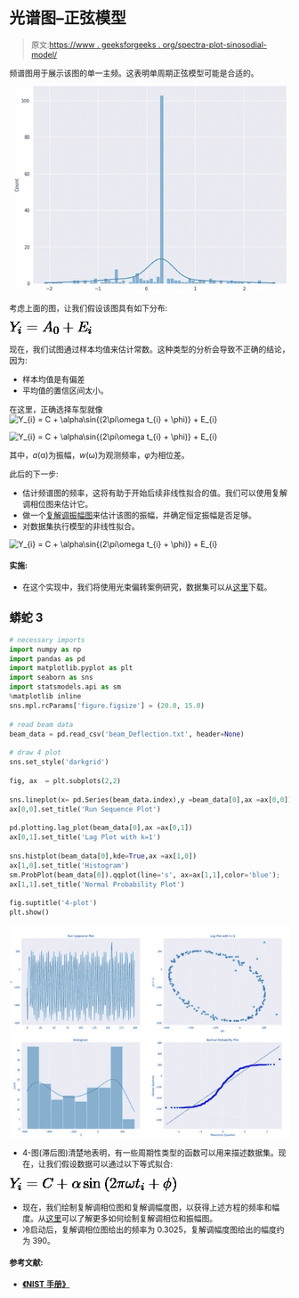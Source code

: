 # 光谱图–正弦模型

> 原文:[https://www . geeksforgeeks . org/spectra-plot-sinosodial-model/](https://www.geeksforgeeks.org/spectral-plot-sinusodial-model/)

频谱图用于展示该图的单一主频。这表明单周期正弦模型可能是合适的。

![](img/c93592d631584cf07f3b1c10c310c072.png)

考虑上面的图，让我们假设该图具有如下分布:

![Y_{i} = A_{0} + E_{i}](img/e7c5f25eeadd67ac3b5657752b65319d.png "Rendered by QuickLaTeX.com")

现在，我们试图通过样本均值来估计常数。这种类型的分析会导致不正确的结论，因为:

*   样本均值是有偏差
*   平均值的置信区间太小。

在这里，正确选择车型就像![Y_{i} = C + \alpha\sin{(2\pi\omega t_{i} + \phi)} + E_{i}](img/9672d18f3974e8d43fd5e9ff257a1277.png "Rendered by QuickLaTeX.com")

![Y_{i} = C + \alpha\sin{(2\pi\omega t_{i} + \phi)} + E_{i}](img/9672d18f3974e8d43fd5e9ff257a1277.png "Rendered by QuickLaTeX.com")

其中，*a*(α)为振幅，*w*(ω)为观测频率，*φ*为相位差。

此后的下一步:

*   估计频谱图的频率，这将有助于开始后续非线性拟合的值。我们可以使用复解调相位图来估计它。
*   做一个[复解调振幅图](https://www.geeksforgeeks.org/complex-demodulation-phase-and-amplitude-plot/)来估计该图的振幅，并确定恒定振幅是否足够。
*   对数据集执行模型的非线性拟合。

![Y_{i} = C + \alpha\sin{(2\pi\omega t_{i} + \phi)} + E_{i}](img/9672d18f3974e8d43fd5e9ff257a1277.png "Rendered by QuickLaTeX.com")

#### 实施:

*   在这个实现中，我们将使用光束偏转案例研究，数据集可以从[这里](https://www.itl.nist.gov/div898/handbook/eda/section4/eda4251.htm)下载。

## 蟒蛇 3

```py
# necessary imports
import numpy as np
import pandas as pd
import matplotlib.pyplot as plt
import seaborn as sns
import statsmodels.api as sm
%matplotlib inline
sns.mpl.rcParams['figure.figsize'] = (20.0, 15.0)

# read beam data
beam_data = pd.read_csv('beam_Deflection.txt', header=None)

# draw 4 plot
sns.set_style('darkgrid')

fig, ax  = plt.subplots(2,2)

sns.lineplot(x= pd.Series(beam_data.index),y =beam_data[0],ax =ax[0,0])
ax[0,0].set_title('Run Sequence Plot')

pd.plotting.lag_plot(beam_data[0],ax =ax[0,1])
ax[0,1].set_title('Lag Plot with k=1')

sns.histplot(beam_data[0],kde=True,ax =ax[1,0])
ax[1,0].set_title('Histogram')
sm.ProbPlot(beam_data[0]).qqplot(line='s', ax=ax[1,1],color='blue');
ax[1,1].set_title('Normal Probability Plot')

fig.suptitle('4-plot')
plt.show()
```

![](img/2eb74fa18b2e0e3c19f9bf0ec0dcf26b.png)

*   4-图(滞后图)清楚地表明，有一些周期性类型的函数可以用来描述数据集。现在，让我们假设数据可以通过以下等式拟合:

![Y_{i} = C + \alpha\sin{(2\pi\omega t_{i} + \phi)}](img/238a2aae32341a22ad243d6ebbe579e4.png "Rendered by QuickLaTeX.com")

*   现在，我们绘制复解调相位图和复解调幅度图，以获得上述方程的频率和幅度。从[这里](https://www.geeksforgeeks.org/complex-demodulation-phase-and-amplitude-plot/)可以了解更多如何绘制复解调相位和振幅图。
*   冷启动后，复解调相位图给出的频率为 0.3025，复解调幅度图给出的幅度约为 390。

#### **参考文献:**

*   [**《NIST 手册》**](https://www.itl.nist.gov/div898/handbook/eda/section3/spectru3.htm)